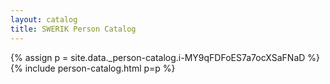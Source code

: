 ```yaml
---
layout: catalog
title: SWERIK Person Catalog
---
```

{% assign p = site.data._person-catalog.i-MY9qFDFoES7a7ocXSaFNaD %}
{% include person-catalog.html p=p %}

